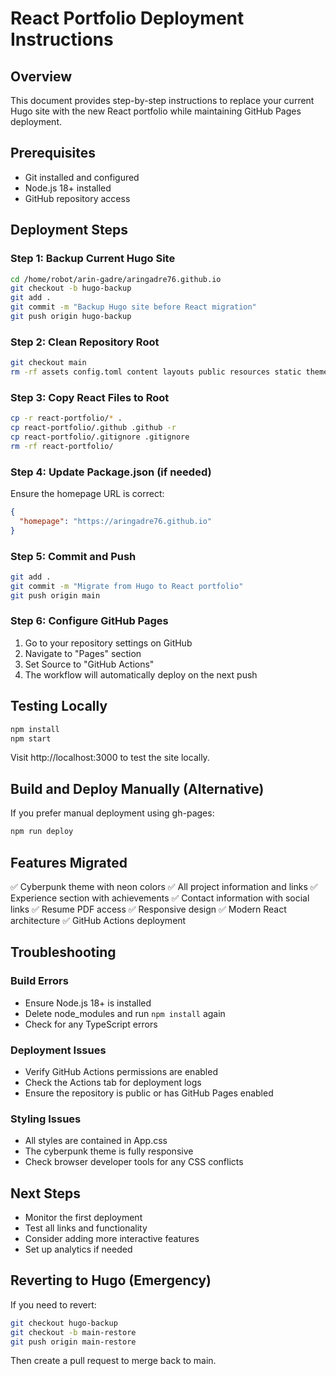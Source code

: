 # React Portfolio Deployment Instructions

## Overview
This document provides step-by-step instructions to replace your current Hugo site with the new React portfolio while maintaining GitHub Pages deployment.

## Prerequisites
- Git installed and configured
- Node.js 18+ installed
- GitHub repository access

## Deployment Steps

### Step 1: Backup Current Hugo Site
```bash
cd /home/robot/arin-gadre/aringadre76.github.io
git checkout -b hugo-backup
git add .
git commit -m "Backup Hugo site before React migration"
git push origin hugo-backup
```

### Step 2: Clean Repository Root
```bash
git checkout main
rm -rf assets config.toml content layouts public resources static themes
```

### Step 3: Copy React Files to Root
```bash
cp -r react-portfolio/* .
cp react-portfolio/.github .github -r
cp react-portfolio/.gitignore .gitignore
rm -rf react-portfolio/
```

### Step 4: Update Package.json (if needed)
Ensure the homepage URL is correct:
```json
{
  "homepage": "https://aringadre76.github.io"
}
```

### Step 5: Commit and Push
```bash
git add .
git commit -m "Migrate from Hugo to React portfolio"
git push origin main
```

### Step 6: Configure GitHub Pages
1. Go to your repository settings on GitHub
2. Navigate to "Pages" section
3. Set Source to "GitHub Actions"
4. The workflow will automatically deploy on the next push

## Testing Locally
```bash
npm install
npm start
```

Visit http://localhost:3000 to test the site locally.

## Build and Deploy Manually (Alternative)
If you prefer manual deployment using gh-pages:
```bash
npm run deploy
```

## Features Migrated
✅ Cyberpunk theme with neon colors
✅ All project information and links
✅ Experience section with achievements
✅ Contact information with social links
✅ Resume PDF access
✅ Responsive design
✅ Modern React architecture
✅ GitHub Actions deployment

## Troubleshooting

### Build Errors
- Ensure Node.js 18+ is installed
- Delete node_modules and run `npm install` again
- Check for any TypeScript errors

### Deployment Issues
- Verify GitHub Actions permissions are enabled
- Check the Actions tab for deployment logs
- Ensure the repository is public or has GitHub Pages enabled

### Styling Issues
- All styles are contained in App.css
- The cyberpunk theme is fully responsive
- Check browser developer tools for any CSS conflicts

## Next Steps
- Monitor the first deployment
- Test all links and functionality
- Consider adding more interactive features
- Set up analytics if needed

## Reverting to Hugo (Emergency)
If you need to revert:
```bash
git checkout hugo-backup
git checkout -b main-restore
git push origin main-restore
```
Then create a pull request to merge back to main.
